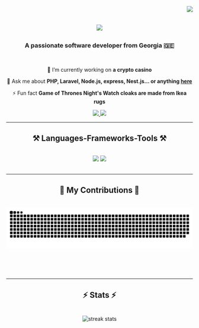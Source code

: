 <img align="right" src="https://visitor-badge.laobi.icu/badge?page_id=boo01/boo01" />

<h1 align="center">
    <img src="https://readme-typing-svg.herokuapp.com/?font=Righteous&size=35&center=true&vCenter=true&width=500&height=70&duration=4000&lines=Hi+There!+👋;+I'm+Zura!;" />
</h1>

<h3 align="center">A passionate software developer from Georgia 🇬🇪</h3>

<br/>

<div align="center">
 
 🔭 I’m currently working on **a crypto casino**
 

💬 Ask me about **PHP, Laravel, Node.js, express, Nest.js... or anything [here](https://github.com/boo01/boo01/issues)**

⚡ Fun fact **Game of Thrones Night's Watch cloaks are made from Ikea rugs**

 </div>
 
<div align="center"> 
  <a href="mailto:pedro.zurab.gabisonia@gmail.com">
    <img src="https://img.shields.io/badge/Gmail-333333?style=for-the-badge&logo=gmail&logoColor=red" />
  </a>
    
  <a href="https://linkedin.com/in/zurab-gabisonia-7a706776" target="_blank">
    <img src="https://img.shields.io/badge/LinkedIn-0077B5?style=for-the-badge&logo=linkedin&logoColor=white" target="_blank" />
  </a>
  
</div>

 <hr/>
 
<h2 align="center">⚒️ Languages-Frameworks-Tools ⚒️</h2>
<br/>
<div align="center">
    <img src="https://skillicons.dev/icons?i=javascript,typescript,vue,bootstrap,html,css,jquery,vscode,phpstorm,github,figma,git" />
    <img src="https://skillicons.dev/icons?i=php,laravel,nodejs,express,nestjs,redis,rabbitmq,firebase,mongodb,elasticsearch,postgresql,mysql,docker" />
    <br>
</div>

<br/>
<hr/>

<div align="center">
  <h2>🐍 My Contributions 🐍</h2>
  <br>
  <img alt="snake eating my contributions" src="https://raw.githubusercontent.com/boo01/boo01/output/github-contribution-grid-snake.svg" />
  
  <br/><br/><br/>
</div>

<hr/>

<h2 align="center">⚡ Stats ⚡</h2>
<br>
<div align=center>
  <img width=390 src="https://github-readme-streak-stats-salesp07.vercel.app/?user=boo01&count_private=true&theme=react&border_radius=10" alt="streak stats"/>
  
  <br/>
  
</div>






<br/>